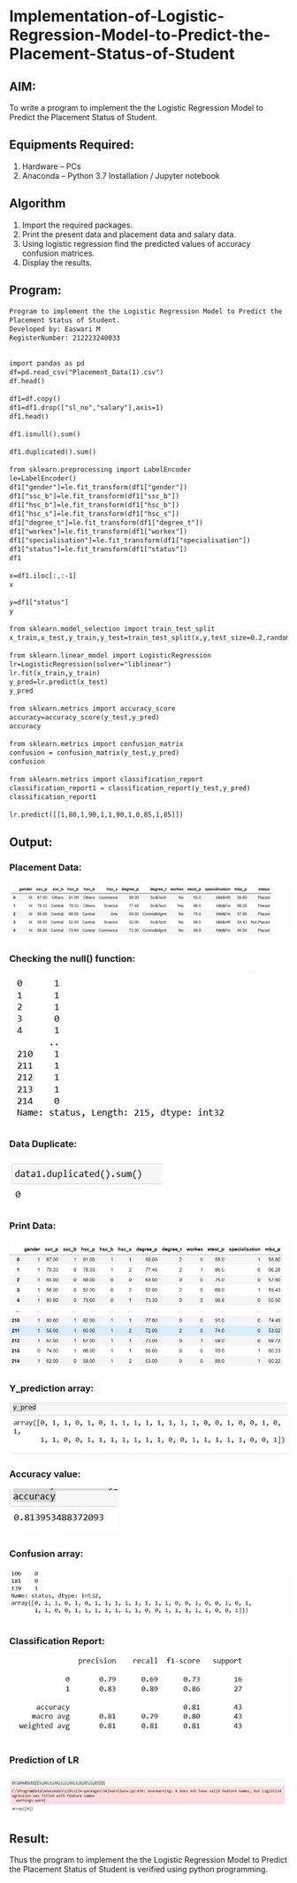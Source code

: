 # Implementation-of-Logistic-Regression-Model-to-Predict-the-Placement-Status-of-Student

## AIM:
To write a program to implement the the Logistic Regression Model to Predict the Placement Status of Student.

## Equipments Required:
1. Hardware – PCs
2. Anaconda – Python 3.7 Installation / Jupyter notebook

## Algorithm
1. Import the required packages.
2. Print the present data and placement data and salary data.
3. Using logistic regression find the predicted values of accuracy      confusion matrices.
4. Display the results.

## Program:
```
Program to implement the the Logistic Regression Model to Predict the Placement Status of Student.
Developed by: Easwari M
RegisterNumber: 212223240033
```
```

import pandas as pd
df=pd.read_csv("Placement_Data(1).csv")
df.head()

df1=df.copy()
df1=df1.drop(["sl_no","salary"],axis=1)
df1.head()

df1.isnull().sum()

df1.duplicated().sum()

from sklearn.preprocessing import LabelEncoder
le=LabelEncoder()
df1["gender"]=le.fit_transform(df1["gender"])
df1["ssc_b"]=le.fit_transform(df1["ssc_b"])
df1["hsc_b"]=le.fit_transform(df1["hsc_b"])
df1["hsc_s"]=le.fit_transform(df1["hsc_s"])
df1["degree_t"]=le.fit_transform(df1["degree_t"])
df1["workex"]=le.fit_transform(df1["workex"])
df1["specialisation"]=le.fit_transform(df1["specialisation"])
df1["status"]=le.fit_transform(df1["status"])
df1

x=df1.iloc[:,:-1]
x

y=df1["status"]
y

from sklearn.model_selection import train_test_split
x_train,x_test,y_train,y_test=train_test_split(x,y,test_size=0.2,random_state=0)

from sklearn.linear_model import LogisticRegression
lr=LogisticRegression(solver="liblinear")
lr.fit(x_train,y_train)
y_pred=lr.predict(x_test)
y_pred

from sklearn.metrics import accuracy_score
accuracy=accuracy_score(y_test,y_pred)
accuracy

from sklearn.metrics import confusion_matrix
confusion = confusion_matrix(y_test,y_pred)
confusion

from sklearn.metrics import classification_report
classification_report1 = classification_report(y_test,y_pred)
classification_report1

lr.predict([[1,80,1,90,1,1,90,1,0,85,1,85]])

```

## Output:

### Placement Data:
![the Logistic Regression Model to Predict the Placement Status of Student](dataset.jpg)

### Checking the null() function:

![the Logistic Regression Model to Predict the Placement Status of Student](null.jpg)

### Data Duplicate:

![the Logistic Regression Model to Predict the Placement Status of Student](duplicate.jpg)

### Print Data:

![the Logistic Regression Model to Predict the Placement Status of Student](numerical.jpg)

### Y_prediction array:

![the Logistic Regression Model to Predict the Placement Status of Student](y.jpg)

### Accuracy value:

![the Logistic Regression Model to Predict the Placement Status of Student](accuracy.jpg)

### Confusion array:

![the Logistic Regression Model to Predict the Placement Status of Student](confusion.jpg)

### Classification Report:

![the Logistic Regression Model to Predict the Placement Status of Student](classification.jpg)

### Prediction of LR

![the Logistic Regression Model to Predict the Placement Status of Student](lr.jpg)

## Result:
Thus the program to implement the the Logistic Regression Model to Predict the Placement Status of Student is verified using python programming.
